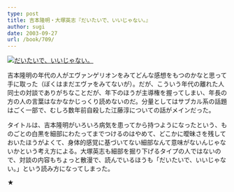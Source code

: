 ```yaml
---
type: post
title: 吉本隆明・大塚英志『だいたいで、いいじゃない。』
author: sugi
date: 2003-09-27
url: /book/709/
---
```

<a href="http://www.amazon.co.jp/exec/obidos/ASIN/4167289067/chezsugi-22/ref=nosim/" onclick="_gaq.push(['_trackEvent', 'outbound-article', 'http://www.amazon.co.jp/exec/obidos/ASIN/4167289067/chezsugi-22/ref=nosim/', '']);" name="amazletlink" target="_blank"><img src="http://i0.wp.com/ec2.images-amazon.com/images/I/51GM4V7ABRL.SL160.jpg?w=660" alt="だいたいで、いいじゃない。" class="alignleft" data-recalc-dims="1" /></a>

吉本隆明の年代の人がエヴァンゲリオンをみてどんな感想をもつのかなと思って手に取った（ぼくはまだエヴァをみてないが）。だが、こういう年代の離れた人同士の対談でありがちなことだが、年下のほうが主導権を握ってしまい、年長の方の人の言葉はなかなかじっくり読めないのだ。分量としてはサブカル系の話題はごく一部で、むしろ数年前自殺した江藤淳についての話がメインだった。

タイトルは、吉本隆明がいろいろ病気を患ってから持つようになったという、ものごとの白黒を細部にわたってまでつけるのはやめて、どこかに曖昧さを残しておいたほうがよくて、身体的感覚に基づいてない細部なんて意味がないんじゃないかという考え方による。大塚英志も細部を掘り下げるタイプの人ではないので、対談の内容もちょっと散漫で、読んでいるほうも「だいたいで、いいじゃない。」という読み方になってしまった。

★

